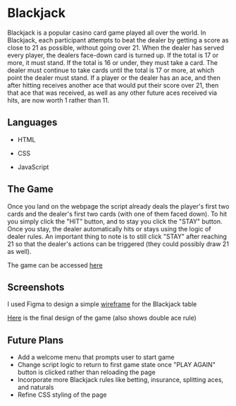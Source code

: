 # Blackjack 

Blackjack is a popular casino card game played all over the world. In Blackjack, each participant attempts to beat the dealer by getting a score as close to 21 as possible, without going over 21. When the dealer has served every player, the dealers face-down card is turned up. If the total is 17 or more, it must stand. If the total is 16 or under, they must take a card. The dealer must continue to take cards until the total is 17 or more, at which point the dealer must stand. If a player or the dealer has an ace, and then after hitting receives another ace that would put their score over 21, then that ace that was received, as well as any other future aces received via hits, are now worth 1 rather than 11. 

## Languages

- HTML

- CSS
  
- JavaScript

## The Game

Once you land on the webpage the script already deals the player's first two cards and the dealer's first two cards (with one of them faced down). To hit you simply click the "HIT" button, and to stay you click the "STAY" button. Once you stay, the dealer automatically hits or stays using the logic of dealer rules. An important thing to note is to still click "STAY" after reaching 21 so that the dealer's actions can be triggered (they could possibly draw 21 as well).

The game can be accessed [here](https://nadewd.github.io/Blackjack/)

## Screenshots

I used Figma to design a simple [wireframe](https://imgur.com/a/2kDqeY2) for the Blackjack table

[Here](https://imgur.com/a/r0A4bNh) is the final design of the game (also shows double ace rule)

## Future Plans 
- Add a welcome menu that prompts user to start game
- Change script logic to return to first game state once "PLAY AGAIN" button is clicked rather than reloading the page
- Incorporate more Blackjack rules like betting, insurance, splitting aces, and naturals
- Refine CSS styling of the page

